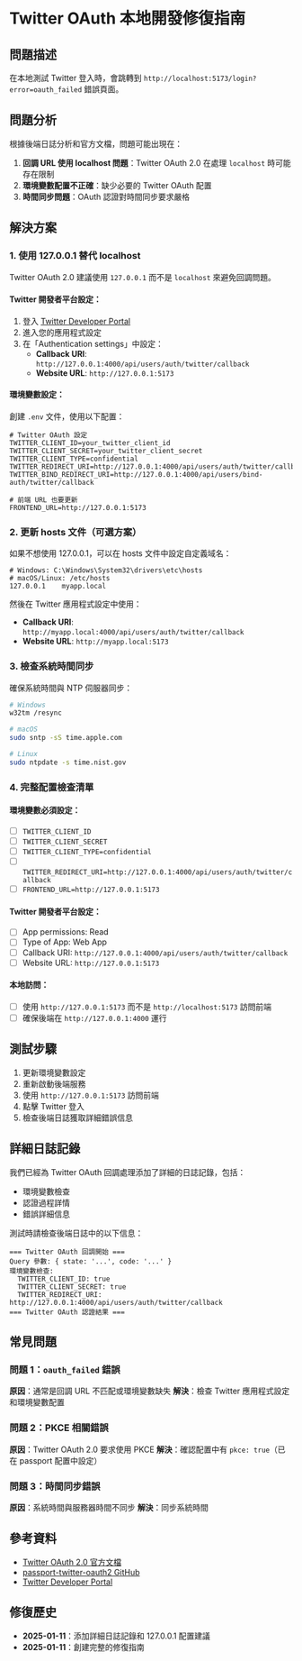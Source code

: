 # Twitter OAuth 本地開發修復指南

## 問題描述

在本地測試 Twitter 登入時，會跳轉到 `http://localhost:5173/login?error=oauth_failed` 錯誤頁面。

## 問題分析

根據後端日誌分析和官方文檔，問題可能出現在：

1. **回調 URL 使用 localhost 問題**：Twitter OAuth 2.0 在處理 `localhost` 時可能存在限制
2. **環境變數配置不正確**：缺少必要的 Twitter OAuth 配置
3. **時間同步問題**：OAuth 認證對時間同步要求嚴格

## 解決方案

### 1. 使用 127.0.0.1 替代 localhost

Twitter OAuth 2.0 建議使用 `127.0.0.1` 而不是 `localhost` 來避免回調問題。

#### Twitter 開發者平台設定：

1. 登入 [Twitter Developer Portal](https://developer.twitter.com/en/portal)
2. 進入您的應用程式設定
3. 在「Authentication settings」中設定：
   - **Callback URI**: `http://127.0.0.1:4000/api/users/auth/twitter/callback`
   - **Website URL**: `http://127.0.0.1:5173`

#### 環境變數設定：

創建 `.env` 文件，使用以下配置：

```env
# Twitter OAuth 設定
TWITTER_CLIENT_ID=your_twitter_client_id
TWITTER_CLIENT_SECRET=your_twitter_client_secret
TWITTER_CLIENT_TYPE=confidential
TWITTER_REDIRECT_URI=http://127.0.0.1:4000/api/users/auth/twitter/callback
TWITTER_BIND_REDIRECT_URI=http://127.0.0.1:4000/api/users/bind-auth/twitter/callback

# 前端 URL 也要更新
FRONTEND_URL=http://127.0.0.1:5173
```

### 2. 更新 hosts 文件（可選方案）

如果不想使用 127.0.0.1，可以在 hosts 文件中設定自定義域名：

```
# Windows: C:\Windows\System32\drivers\etc\hosts
# macOS/Linux: /etc/hosts
127.0.0.1    myapp.local
```

然後在 Twitter 應用程式設定中使用：
- **Callback URI**: `http://myapp.local:4000/api/users/auth/twitter/callback`
- **Website URL**: `http://myapp.local:5173`

### 3. 檢查系統時間同步

確保系統時間與 NTP 伺服器同步：

```bash
# Windows
w32tm /resync

# macOS
sudo sntp -sS time.apple.com

# Linux
sudo ntpdate -s time.nist.gov
```

### 4. 完整配置檢查清單

#### 環境變數必須設定：
- [ ] `TWITTER_CLIENT_ID`
- [ ] `TWITTER_CLIENT_SECRET`
- [ ] `TWITTER_CLIENT_TYPE=confidential`
- [ ] `TWITTER_REDIRECT_URI=http://127.0.0.1:4000/api/users/auth/twitter/callback`
- [ ] `FRONTEND_URL=http://127.0.0.1:5173`

#### Twitter 開發者平台設定：
- [ ] App permissions: Read
- [ ] Type of App: Web App
- [ ] Callback URI: `http://127.0.0.1:4000/api/users/auth/twitter/callback`
- [ ] Website URL: `http://127.0.0.1:5173`

#### 本地訪問：
- [ ] 使用 `http://127.0.0.1:5173` 而不是 `http://localhost:5173` 訪問前端
- [ ] 確保後端在 `http://127.0.0.1:4000` 運行

## 測試步驟

1. 更新環境變數設定
2. 重新啟動後端服務
3. 使用 `http://127.0.0.1:5173` 訪問前端
4. 點擊 Twitter 登入
5. 檢查後端日誌獲取詳細錯誤信息

## 詳細日誌記錄

我們已經為 Twitter OAuth 回調處理添加了詳細的日誌記錄，包括：

- 環境變數檢查
- 認證過程詳情
- 錯誤詳細信息

測試時請檢查後端日誌中的以下信息：

```
=== Twitter OAuth 回調開始 ===
Query 參數: { state: '...', code: '...' }
環境變數檢查:
  TWITTER_CLIENT_ID: true
  TWITTER_CLIENT_SECRET: true
  TWITTER_REDIRECT_URI: http://127.0.0.1:4000/api/users/auth/twitter/callback
=== Twitter OAuth 認證結果 ===
```

## 常見問題

### 問題 1：`oauth_failed` 錯誤
**原因**：通常是回調 URL 不匹配或環境變數缺失
**解決**：檢查 Twitter 應用程式設定和環境變數配置

### 問題 2：PKCE 相關錯誤
**原因**：Twitter OAuth 2.0 要求使用 PKCE
**解決**：確認配置中有 `pkce: true`（已在 passport 配置中設定）

### 問題 3：時間同步錯誤
**原因**：系統時間與服務器時間不同步
**解決**：同步系統時間

## 參考資料

- [Twitter OAuth 2.0 官方文檔](https://docs.x.com/fundamentals/authentication/oauth-2-0/authorization-code)
- [passport-twitter-oauth2 GitHub](https://github.com/superfaceai/passport-twitter-oauth2)
- [Twitter Developer Portal](https://developer.twitter.com/en/portal)

## 修復歷史

- **2025-01-11**：添加詳細日誌記錄和 127.0.0.1 配置建議
- **2025-01-11**：創建完整的修復指南